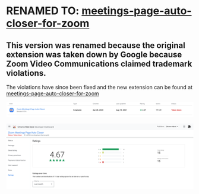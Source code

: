# RENAMED TO: [meetings-page-auto-closer-for-zoom](https://github.com/ChromeAdmin/meetings-page-auto-closer-for-zoom)
## This version was renamed because the original extension was taken down by Google because Zoom Video Communications claimed trademark violations.


The violations have since been fixed and the new extension can be found at [meetings-page-auto-closer-for-zoom](https://github.com/ChromeAdmin/meetings-page-auto-closer-for-zoom)


![Summary](summary.png?raw=true "Summary")

![Ratings](ratings.png?raw=true "Ratings")
